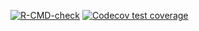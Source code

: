 <!-- badges: start -->
[![R-CMD-check](https://github.com/Mengen123321/2025-04-01-isleap/actions/workflows/R-CMD-check.yaml/badge.svg)](https://github.com/Mengen123321/2025-04-01-isleap/actions/workflows/R-CMD-check.yaml)
[![Codecov test coverage](https://codecov.io/gh/Mengen123321/2025-04-01-isleap/graph/badge.svg)](https://app.codecov.io/gh/Mengen123321/2025-04-01-isleap)
<!-- badges: end -->
